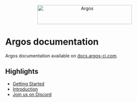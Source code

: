 <p align="center">
  <a href="https://argos-ci.com/?utm_source=github&utm_medium=logo" target="_blank">
    <img src="https://raw.githubusercontent.com/argos-ci/argos/main/resources/logos/logo-github-readme.png" alt="Argos" width="300" height="61">
  </a>
</p>

# Argos documentation

Argos documentation available on [docs.argos-ci.com](https://docs.argos-ci.com).

## Highlights

- [Getting Started](https://docs.argos-ci.com/installation)
- [Introduction](https://docs.argos-ci.com/introduction)
- [Join us on Discord](https://discord.gg/WjzGrQGS4A)

